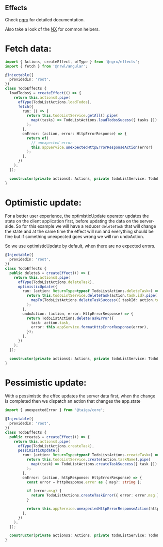 ## Effects

Check [ngrx](https://ngrx.io/guide/effects) for detailed documentation.

Also take a look of the [NX](https://nx.dev/latest/angular/guides/misc-data-persistence) for common helpers.

# Fetch data:

```ts
import { Actions, createEffect, ofType } from '@ngrx/effects';
import { fetch } from '@nrwl/angular';

@Injectable({
  providedIn: 'root',
})
class TodoEffects {
  loadTodos$ = createEffect(() => {
    return this.actions$.pipe(
      ofType(TodoListActions.loadTodos),
      fetch({
        run: () => {
          return this.todoListService.getAll().pipe(
            map((tasks) => TodoListActions.loadTodosSucess({ tasks }))
          );
        },
        onError: (action, error: HttpErrorResponse) => {
          return of(
            // unexpected error
            this.appService.unexpectedHttpErrorResponseAction(error)
          );
        },
      })
    );
  });

  constructor(private actions$: Actions, private todoListService: TodoListService) {}
}
```

# Optimistic update:

For a better user experience, the optimisticUpdate operator updates the state on the client application first, before updating the data on the server-side. So for this example we will have a reducer `deleteTask` that will change the state and at the same time the effect will run and everything should be fine but if something unexpected goes wrong we will run undoAction.

So we use optimisticUpdate by default, when there are no expected errors.

```ts
@Injectable({
  providedIn: 'root',
})
class TodoEffects {
  public delete$ = createEffect(() => {
    return this.actions$.pipe(
      ofType(TodoListActions.deleteTask),
      optimisticUpdate({
        run: (action: ReturnType<typeof TodoListActions.deleteTask>) => {
          return this.todoListService.deleteTask(action.task.id).pipe(
            mapTo(TodoListActions.deleteTaskSuccess({ taskId: action.task.id }))
          );
        },
        undoAction: (action, error: HttpErrorResponse) => {
          return TodoListActions.deleteTaskError({
            task: action.task,
            error: this.appService.formatHttpErrorResponse(error),
          });
        },
      })
    );
  });

  constructor(private actions$: Actions, private todoListService: TodoListService) {}
}
```

# Pessimistic update:

With a pessimistic the effec updates the server data first, when the change is completed then we dispatch an action that changes the app.state

```ts
import { unexpectedError } from '@taiga/core';

@Injectable({
  providedIn: 'root',
})
class TodoEffects {
  public create$ = createEffect(() => {
    return this.actions$.pipe(
      ofType(TodoListActions.createTask),
      pessimisticUpdate({
        run: (action: ReturnType<typeof TodoListActions.createTask>) => {
          return this.todoListService.create(action.taskName).pipe(
            map((task) => TodoListActions.createTaskSuccess({ task }))
          );
        },
        onError: (action, httpResponse: HttpErrorResponse) => {
          const error = httpResponse.error as { msg?: string };

          if (error.msg) {
            return TodoListActions.createTaskError({ error: error.msg });
          }

          return this.appService.unexpectedHttpErrorResponseAction(httpResponse);
        },
      })
    );
  });

  constructor(private actions$: Actions, private todoListService: TodoListService) {}
}
```
